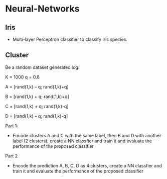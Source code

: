 # Neural-Networks


## Iris
  - Multi-layer Perceptron classifier to classify Iris species. 

## Cluster 

Be a random dataset generated log: 

K = 1000	q = 0.6 

A = [rand(1,k) – q; rand(1,k)+q]

B = [rand(1,k) + q; rand(1,k)+q]

C = [rand(1,k) + q; rand(1,k)-q]

D = [rand(1,k) – q; rand(1,k)-q]

Part 1:
- Encode clusters A and C with the same label, then B and D with another label (2 clusters), create a NN classfier and train it and evaluate the performance of the proposed classifier
	
Part 2
 - Encode the prediction A, B, C, D as 4 clusters, create a NN classfier and train it and evaluate the performance of the proposed classifier





